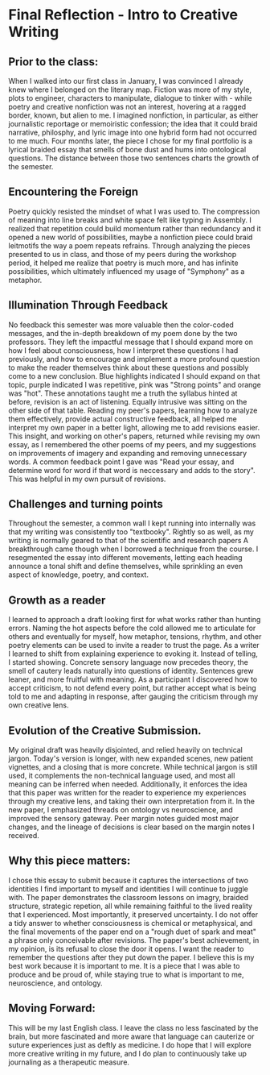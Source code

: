 # Final Reflection - Intro to Creative Writing 

## Prior to the class:

When I walked into our first class in January, I was convinced I already knew where I belonged on the literary map. Fiction was more of my style, plots to engineer, characters to manipulate, dialogue to tinker with - while poetry and creative nonfiction was not an interest, hovering at a ragged border, known, but alien to me. I imagined nonfiction, in particular, as either journalistic reportage or memoiristic confession; the idea that it could braid narrative, philosphy, and lyric image into one hybrid form had not occurred to me much. Four months later, the piece I chose for my final portfolio is a lyrical braided essay that smells of bone dust and hums into ontological questions. The distance between those two sentences charts the growth of the semester. 

## Encountering the Foreign

Poetry quickly resisted the mindset of what I was used to. The compression of meaning into line breaks and white space felt like typing in Assembly. I realized that repetition could build momentum rather than redundancy and it opened a new world of possibilities, maybe a nonfiction piece could braid leitmotifs the way a poem repeats refrains. Through analyzing the pieces presented to us in class, and those of my peers during the workshop period, it helped me realize that poetry is much more, and has infinite possibilities, which ultimately influenced my usage of "Symphony" as a metaphor. 

## Illumination Through Feedback

No feedback this semester was more valuable then the color-coded messages, and the in-depth breakdown of my poem done by the two professors. They left the impactful message that I should expand more on how I feel about consciousness, how I interpret these questions I had previously, and how to encourage and implement a more profound question to make the reader themselves think about these questions and possibly come to a new conclusion. Blue highlights indicated I should expand on that topic, purple indicated I was repetitive, pink was "Strong points" and orange was "hot". These annotations taught me a truth the syllabus hinted at before, revision is an act of listening.
Equally intrusive was sitting on the other side of that table. Reading my peer's papers, learning how to analyze them effectively, provide actual constructive feedback, all helped me interpret my own paper in a better light, allowing me to add revisions easier. This insight, and working on other's papers, returned while revising my own essay, as I remembered the other poems of my peers, and my suggestions on improvements of imagery and expanding and removing unnecessary words. A common feedback point I gave was "Read your essay, and determine word for word if that word is neccessary and adds to the story". This was helpful in my own pursuit of revisions. 

## Challenges and turning points

Throughout the semester, a common wall I kept running into internally was that my writing was consistently too "textbooky". Rightly so as well, as my writing is normally geared to that of the scientific and research papers A breakthrough came though when I borrowed a technique from the course. I resegmented the essay into different movements, letting each heading announce a tonal shift and define themselves, while sprinkling an even aspect of knowledge, poetry, and context. 

## Growth as a reader

I learned to approach a draft looking first for what works rather than hunting errors. Naming the hot aspects before the cold allowed me to articulate for others and eventually for myself, how metaphor, tensions, rhythm, and other poetry elements can be used to invite a reader to trust the page. 
As a writer I learned to shift from explaining experience to evoking it. Instead of telling, I started showing. Concrete sensory language now precedes theory, the smell of cautery leads naturally into questions of identity. Sentences grew leaner, and more fruitful with meaning. 
As a participant I discovered how to accept criticism, to not defend every point, but rather accept what is being told to me and adapting in response, after gauging the criticism through my own creative lens. 

## Evolution of the Creative Submission. 

My original draft was heavily disjointed, and relied heavily on technical jargon. Today's version is longer, with new expanded scenes, new patient vignettes, and a closing that is more concrete. While technical jargon is still used, it complements the non-technical language used, and most all meaning can be inferred when needed. Additionally, it enforces the idea that this paper was written for the reader to experience my experiences through my creative lens, and taking their own interpretation from it. In the new paper, I emphasized threads on ontology vs neuroscience, and improved the sensory gateway. Peer margin notes guided most major changes, and the lineage of decisions is clear based on the margin notes I received. 

## Why this piece matters:

I chose this essay to submit because it captures the intersections of two identities I find important to myself and identities I will continue to juggle with. The paper demonstrates the classroom lessons on imagry, braided structure, strategic repetion, all while remaining faithful to the lived reality that I experienced. Most importantly, it preserved uncertainty. I do not offer a tidy answer to whether consciousness is chemical or metaphysical, and the final movements of the paper end on a "rough duet of spark and meat" a phrase only conceivable after revisions. The paper's best achievement, in my opinion, is its refusal to close the door it opens. I want the reader to remember the questions after they put down the paper. I believe this is my best work because it is important to me. It is a piece that I was able to produce and be proud of, while staying true to what is important to me, neuroscience, and ontology. 

## Moving Forward: 

This will be my last English class. I leave the class no less fascinated by the brain, but more fascinated and more aware that language can cauterize or suture experiences just as deftly as medicine. I do hope that I will explore more creative writing in my future, and I do plan to continuously take up journaling as a therapeutic measure. 
